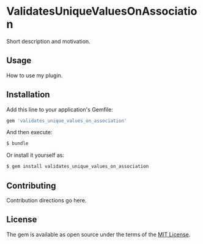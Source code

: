 # ValidatesUniqueValuesOnAssociation
Short description and motivation.

## Usage
How to use my plugin.

## Installation
Add this line to your application's Gemfile:

```ruby
gem 'validates_unique_values_on_association'
```

And then execute:
```bash
$ bundle
```

Or install it yourself as:
```bash
$ gem install validates_unique_values_on_association
```

## Contributing
Contribution directions go here.

## License
The gem is available as open source under the terms of the [MIT License](https://opensource.org/licenses/MIT).
